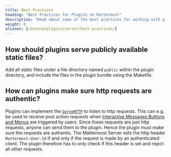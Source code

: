 ```yaml
---
title: Best Practices
heading: "Best Practices for Plugins on Mattermost"
description: "Read about some of the best practices for working with plugins in Mattermost."
weight: 0
aliases: [/extend/plugins/server/best-practices/]
---
```


## How should plugins serve publicly available static files?

Add all static files under a file directory named `public` within the plugin directory, and include the files in the plugin bundle using the Makefile.

## How can plugins make sure http requests are authentic?

Plugins can implement the [`ServeHTTP`](https://developers.mattermost.com/integrate/plugins/server/reference/#Hooks.ServeHTTP) to listen to http requests. This can e.g. be used to receive post action requests when [Interactive Messages Buttons and Menus](https://docs.mattermost.com/developer/interactive-messages.html) are triggered by users. Since these requests are just http requests, anyone can send them to the plugin. Hence the plugin must make sure the requests are authentic. The Mattermost Server sets the http header `Mattermost-User-Id` if and only if the request is made by an authenticated client. The plugin therefore has to only check if this header is set and reject all other requests.

